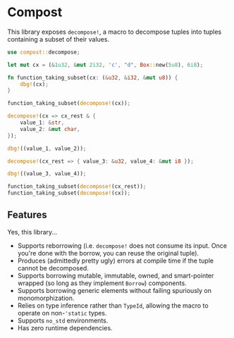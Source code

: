 # Compost

This library exposes `decompose!`, a macro to decompose tuples into tuples containing a
subset of their values.

```rust
use compost::decompose;

let mut cx = (&1u32, &mut 2i32, 'c', "d", Box::new(5u8), 6i8);

fn function_taking_subset(cx: (&u32, &i32, &mut u8)) {
    dbg!(cx);
}

function_taking_subset(decompose!(cx));

decompose!(cx => cx_rest & {
    value_1: &str,
    value_2: &mut char,
});

dbg!((value_1, value_2));

decompose!(cx_rest => { value_3: &u32, value_4: &mut i8 });

dbg!((value_3, value_4));

function_taking_subset(decompose!(cx_rest));
function_taking_subset(decompose!(cx));
```

## Features

Yes, this library...

- Supports reborrowing (i.e. `decompose!` does not consume its input. Once you're done
   with the borrow, you can reuse the original tuple).
- Produces (admittedly pretty ugly) errors at compile time if the tuple cannot be decomposed.
- Supports borrowing mutable, immutable, owned, and smart-pointer wrapped (so long as they implement
  `Borrow`) components.
- Supports borrowing generic elements without failing spuriously on monomorphization.
- Relies on type inference rather than `TypeId`, allowing the macro to operate on non-`'static` types.
- Supports `no_std` environments.
- Has zero runtime dependencies.
